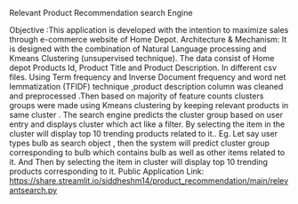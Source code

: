 Relevant Product Recommendation search Engine
	
Objective :This application is developed with the intention to maximize sales through e-commerce website of Home Depot.
Architecture & Mechanism:
It is designed with the  combination of Natural Language processing and Kmeans Clustering (unsupervised technique).
The data consist of  Home depot Products Id, Product Title and Product Description. In different csv files.
Using Term frequency and Inverse Document frequency and word net lemmatization   (TFIDF) technique ,product description column was cleaned and preprocessed .Then based on majority of feature counts clusters groups  were made using Kmeans clustering by keeping relevant products in same cluster .
The search engine predicts the cluster group based on user entry and displays cluster which act like a filter.
By selecting the item in the cluster will display top 10 trending products related to it..
Eg. Let say user types bulb as search object , then the system will predict cluster group corresponding to bulb which contains bulb as well as other items related to it. 
And Then by selecting the item in cluster will display   top 10 trending products corresponding to it.
Public Application Link:
https://share.streamlit.io/siddheshm14/product_recommendation/main/relevantsearch.py
 
